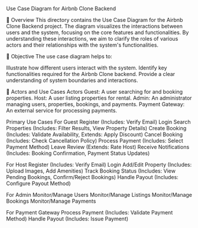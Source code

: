 Use Case Diagram for Airbnb Clone Backend

📜 Overview
This directory contains the Use Case Diagram for the Airbnb Clone Backend project. The diagram visualizes the interactions between users and the system, focusing on the core features and functionalities. By understanding these interactions, we aim to clarify the roles of various actors and their relationships with the system's functionalities.

🎯 Objective
The use case diagram helps to:

Illustrate how different users interact with the system.
Identify key functionalities required for the Airbnb Clone backend.
Provide a clear understanding of system boundaries and interactions.

🔑 Actors and Use Cases
Actors
Guest: A user searching for and booking properties.
Host: A user listing properties for rental.
Admin: An administrator managing users, properties, bookings, and payments.
Payment Gateway: An external service for processing payments.

Primary Use Cases
For Guest
Register (Includes: Verify Email)
Login
Search Properties (Includes: Filter Results, View Property Details)
Create Booking (Includes: Validate Availability, Extends: Apply Discount)
Cancel Booking (Includes: Check Cancellation Policy)
Process Payment (Includes: Select Payment Method)
Leave Review (Extends: Rate Host)
Receive Notifications (Includes: Booking Confirmation, Payment Status Updates)

For Host
Register (Includes: Verify Email)
Login
Add/Edit Property (Includes: Upload Images, Add Amenities)
Track Booking Status (Includes: View Pending Bookings, Confirm/Reject Bookings)
Handle Payout (Includes: Configure Payout Method)

For Admin
Monitor/Manage Users
Monitor/Manage Listings
Monitor/Manage Bookings
Monitor/Manage Payments

For Payment Gateway
Process Payment (Includes: Validate Payment Method)
Handle Payout (Includes: Issue Payment)
